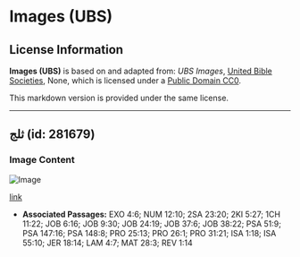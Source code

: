 # Images (UBS)

## License Information

**Images (UBS)** is based on and adapted from: _UBS Images_, [United Bible Societies](https://unitedbiblesocieties.org/), None, which is licensed under a [Public Domain CC0](https://creativecommons.org/public-domain/cc0/).

This markdown version is provided under the same license.



--------------------------------

## ثلج (id: 281679)

### Image Content

![Image](https://cdn.aquifer.bible/aquifer-content/resources/Media/WEB-0650_snow.jpg)

[link](https://cdn.aquifer.bible/aquifer-content/resources/Media/WEB-0650_snow.jpg)

* **Associated Passages:** EXO 4:6; NUM 12:10; 2SA 23:20; 2KI 5:27; 1CH 11:22; JOB 6:16; JOB 9:30; JOB 24:19; JOB 37:6; JOB 38:22; PSA 51:9; PSA 147:16; PSA 148:8; PRO 25:13; PRO 26:1; PRO 31:21; ISA 1:18; ISA 55:10; JER 18:14; LAM 4:7; MAT 28:3; REV 1:14

